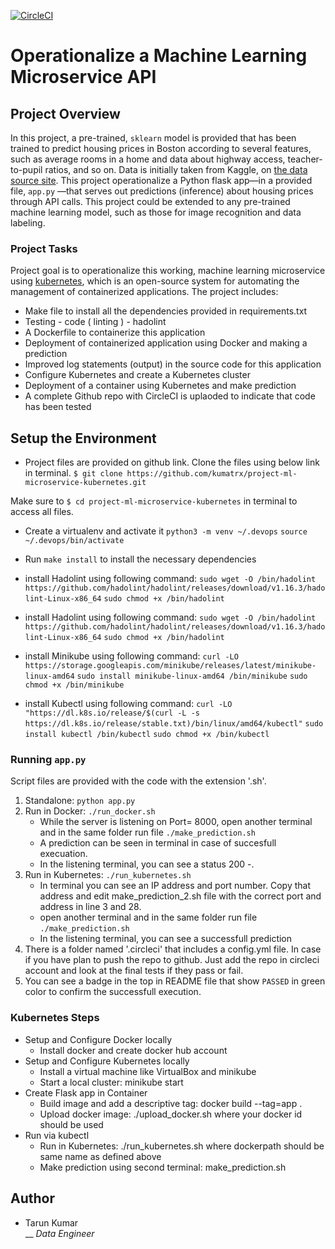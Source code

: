 [![CircleCI](https://circleci.com/gh/kumatrx/project-ml-microservice-kubernetes.svg?style=svg)](https://circleci.com/gh/kumatrx/project-ml-microservice-kubernetes)

# Operationalize a Machine Learning Microservice API

## Project Overview

In this project, a pre-trained, `sklearn` model is provided that has been trained to predict housing prices in Boston according to several features, such as average rooms in a home and data about highway access, teacher-to-pupil ratios, and so on. Data is initially taken from Kaggle, on [the data source site](https://www.kaggle.com/c/boston-housing). This project operationalize a Python flask app—in a provided file, `app.py` —that serves out predictions (inference) about housing prices through API calls. This project could be extended to any pre-trained machine learning model, such as those for image recognition and data labeling.

### Project Tasks

Project goal is to operationalize this working, machine learning microservice using [kubernetes](https://kubernetes.io/), which is an open-source system for automating the management of containerized applications. The project includes:
* Make file to install all the dependencies provided in requirements.txt
* Testing - code ( linting ) - hadolint
* A Dockerfile to containerize this application
* Deployment of containerized application using Docker and making a prediction
* Improved log statements (output) in the source code for this application
* Configure Kubernetes and create a Kubernetes cluster
* Deployment of a container using Kubernetes and make prediction
* A complete Github repo with CircleCI is uplaoded to indicate that code has been tested

## Setup the Environment

* Project files are provided on github link. Clone the files using below link in terminal.
`$ git clone https://github.com/kumatrx/project-ml-microservice-kubernetes.git`

Make sure to `$ cd project-ml-microservice-kubernetes` in terminal to access all files. 

* Create a virtualenv and activate it 
`python3 -m venv ~/.devops`
`source ~/.devops/bin/activate`
* Run `make install` to install the necessary dependencies

* install Hadolint using following command:
`sudo wget -O /bin/hadolint https://github.com/hadolint/hadolint/releases/download/v1.16.3/hadolint-Linux-x86_64`
`sudo chmod +x /bin/hadolint`

* install Hadolint using following command:
`sudo wget -O /bin/hadolint https://github.com/hadolint/hadolint/releases/download/v1.16.3/hadolint-Linux-x86_64`
`sudo chmod +x /bin/hadolint`

* install Minikube using following command:
`curl -LO https://storage.googleapis.com/minikube/releases/latest/minikube-linux-amd64`
`sudo install minikube-linux-amd64 /bin/minikube`
`sudo chmod +x /bin/minikube`

* install Kubectl using following command:
`curl -LO "https://dl.k8s.io/release/$(curl -L -s https://dl.k8s.io/release/stable.txt)/bin/linux/amd64/kubectl"`
`sudo install kubectl /bin/kubectl`
`sudo chmod +x /bin/kubectl`

### Running `app.py`

Script files are provided with the code with the extension '.sh'. 

1. Standalone:  `python app.py`
2. Run in Docker:  `./run_docker.sh`
    * While the server is listening on Port= 8000, open another terminal and in the same folder run file
        `./make_prediction.sh`
    * A prediction can be seen in terminal in case of succesfull execuation.
    * In the listening terminal, you can see a status 200 -.
3. Run in Kubernetes:  `./run_kubernetes.sh`
    * In terminal you can see an IP address and port number. Copy that address and edit make_prediction_2.sh file with the correct port and address in line 3 and 28.
    * open another terminal and in the same folder run file
        `./make_prediction.sh`
    * In the listening terminal, you can see a successfull prediction
4. There is a folder named '.circleci' that includes a config.yml file. In case if you have plan to push the repo to github. Just add the repo in circleci account and look at the final tests if they pass or fail. 
5. You can see a badge in the top in README file that show `PASSED` in green color to confirm the successfull execution.

### Kubernetes Steps
* Setup and Configure Docker locally
   * Install docker and create docker hub account
* Setup and Configure Kubernetes locally
   * Install a virtual machine like VirtualBox and minikube
   * Start a local cluster: minikube start
* Create Flask app in Container
   * Build image and add a descriptive tag: docker build --tag=app .
   * Upload docker image: ./upload_docker.sh where your docker id should be used
* Run via kubectl
   * Run in Kubernetes: ./run_kubernetes.sh where dockerpath should be same name as defined above
   * Make prediction using second terminal: make_prediction.sh

## Author

* Tarun Kumar <br />
  __ _Data Engineer_ <br />
